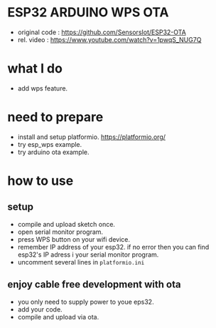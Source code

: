 ESP32 ARDUINO WPS OTA
=====================

- original code : https://github.com/SensorsIot/ESP32-OTA
- rel. video : https://www.youtube.com/watch?v=1pwqS_NUG7Q

# what I do
- add wps feature.

# need to prepare
- install and setup platformio. https://platformio.org/
- try esp_wps example.
- try arduino ota example.

# how to use
## setup
- compile and upload sketch once.
- open serial monitor program.
- press WPS button on your wifi device.
- remember IP address of your esp32. if no error then you can find esp32's IP adress i your serial monitor program.
- uncomment several lines in `platformio.ini` 

## enjoy cable free development with ota
- you only need to supply power to youe eps32.
- add your code.
- compile and upload via ota. 
